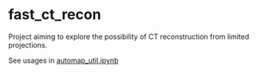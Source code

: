 # fast_ct_recon

Project aiming to explore the possibility of CT reconstruction from limited projections. 

See usages in [automap_util.ipynb](automap_util.ipynb)
